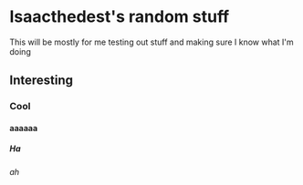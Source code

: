 # Isaacthedest's random stuff

This will be mostly for me testing out stuff and making sure I know what I'm doing

## Interesting

### Cool

#### aaaaaa

##### Ha

###### ah
